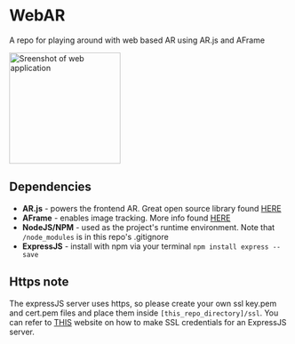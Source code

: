 # WebAR
A repo for playing around with web based AR using AR.js and AFrame

<img src="https://i.imgur.com/qf2LP9D.jpg" alt="Sreenshot of web application" width="200"/>

## Dependencies
- **AR.js** - powers the frontend AR. Great open source library found [HERE](https://github.com/AR-js-org/AR.js)
- **AFrame** - enables image tracking. More info found [HERE](https://aframe.io/)
- **NodeJS/NPM** - used as the project's runtime environment. Note that `/node_modules` is in this repo's .gitignore
- **ExpressJS** - install with npm via your terminal `npm install express --save`

## Https note
The expressJS server uses https, so please create your own ssl key.pem and cert.pem files and place them inside `[this_repo_directory]/ssl`. You can refer to [THIS](https://medium.com/@nitinpatel_20236/how-to-create-an-https-server-on-localhost-using-express-366435d61f28) website on how to make SSL credentials for an ExpressJS server.
